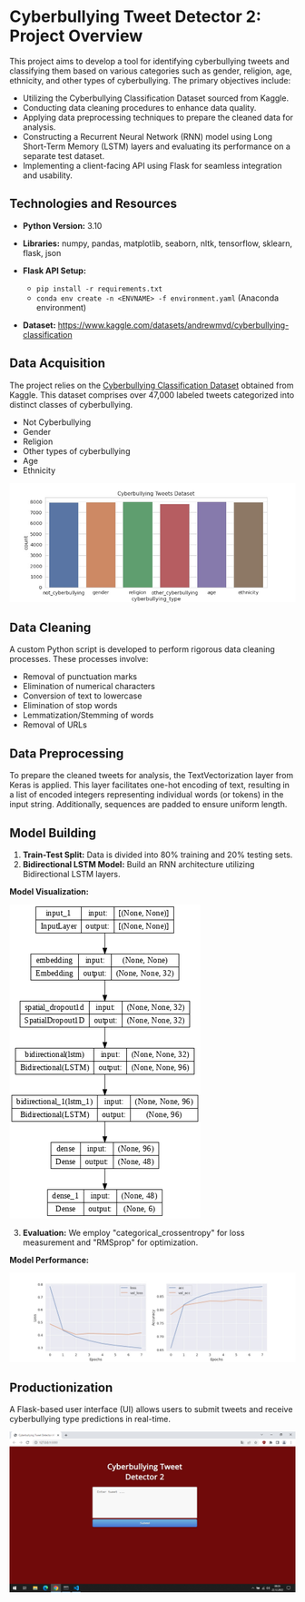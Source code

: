 # Cyberbullying Tweet Detector 2: Project Overview  
This project aims to develop a tool for identifying cyberbullying tweets and classifying them based on various categories such as gender, religion, age, ethnicity, and other types of cyberbullying. The primary objectives include:

- Utilizing the Cyberbullying Classification Dataset sourced from Kaggle.
- Conducting data cleaning procedures to enhance data quality.
- Applying data preprocessing techniques to prepare the cleaned data for analysis.
- Constructing a Recurrent Neural Network (RNN) model using Long Short-Term Memory (LSTM) layers and evaluating its performance on a separate test dataset.
- Implementing a client-facing API using Flask for seamless integration and usability.

## Technologies and Resources
* **Python Version:** 3.10  
* **Libraries:** numpy, pandas, matplotlib, seaborn, nltk, tensorflow, sklearn, flask, json  
* **Flask API Setup:**
  * ```pip install -r requirements.txt```  
  *  ```conda env create -n <ENVNAME> -f environment.yaml```  (Anaconda environment)
   
* **Dataset:** https://www.kaggle.com/datasets/andrewmvd/cyberbullying-classification

## Data Acquisition
The project relies on the [Cyberbullying Classification Dataset](https://www.kaggle.com/datasets/andrewmvd/cyberbullying-classification) obtained from Kaggle. This dataset comprises over 47,000 labeled tweets categorized into distinct classes of cyberbullying.

- Not Cyberbullying
- Gender
- Religion
- Other types of cyberbullying
- Age
- Ethnicity

![alt text](https://github.com/polaternez/cyberbullying-tweet-detection-rnn/blob/master/reports/figures/cyberbullying_type_counts.jpg "Cyberbullying Type Counts")


## Data Cleaning
A custom Python script is developed to perform rigorous data cleaning processes. These processes involve:

- Removal of punctuation marks
- Elimination of numerical characters
- Conversion of text to lowercase
- Elimination of stop words
- Lemmatization/Stemming of words
- Removal of URLs

## Data Preprocessing
To prepare the cleaned tweets for analysis, the TextVectorization layer from Keras is applied. This layer facilitates one-hot encoding of text, resulting in a list of encoded integers representing individual words (or tokens) in the input string. Additionally, sequences are padded to ensure uniform length.

## Model Building 
1. **Train-Test Split:** Data is divided into 80% training and 20% testing sets.
2. **Bidirectional LSTM Model:** Build an RNN architecture utilizing Bidirectional LSTM layers.

**Model Visualization:**

![alt text](https://github.com/polaternez/cyberbullying-tweet-detection-rnn/blob/master/reports/figures/model.png "LSTM Model")

3. **Evaluation:** We employ "categorical_crossentropy" for loss measurement and "RMSprop" for optimization.

**Model Performance:**

![alt text](https://github.com/polaternez/cyberbullying-tweet-detection-rnn/blob/master/reports/figures/results.jpg "Model Performances")

## Productionization 
A Flask-based user interface (UI) allows users to submit tweets and receive cyberbullying type predictions in real-time.

![alt text](https://github.com/polaternez/cyberbullying-tweet-detection-rnn/blob/master/reports/figures/flask-api.png "Cyberbullying Tweet Detector 2")






